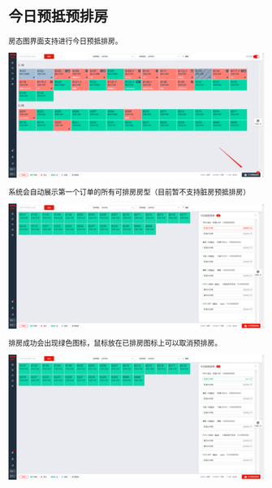 # 今日预抵预排房

房态图界面支持进行今日预抵排房。

![&#x70B9;&#x51FB;&#x4ECA;&#x65E5;&#x9884;&#x62B5;&#x6392;&#x623F;&#xFF0C;&#x8FDB;&#x5165;&#x4ECA;&#x65E5;&#x9884;&#x62B5;&#x6392;&#x623F;&#x9875;&#x9762;](../../.gitbook/assets/image%20%28260%29.png)

系统会自动展示第一个订单的所有可排房房型（目前暂不支持脏房预抵排房）

![&#x4ECA;&#x65E5;&#x9884;&#x62B5;&#x8BA2;&#x5355;&#x53EF;&#x6839;&#x636E;&#x8BA2;&#x5355;&#x623F;&#x578B;&#x8FDB;&#x884C;&#x9884;&#x6392;&#x623F;](../../.gitbook/assets/image%20%28220%29.png)

排房成功会出现绿色图标，鼠标放在已排房图标上可以取消预排房。

![&#x6210;&#x529F;&#x9884;&#x6392;&#x623F;](../../.gitbook/assets/image%20%2851%29.png)

